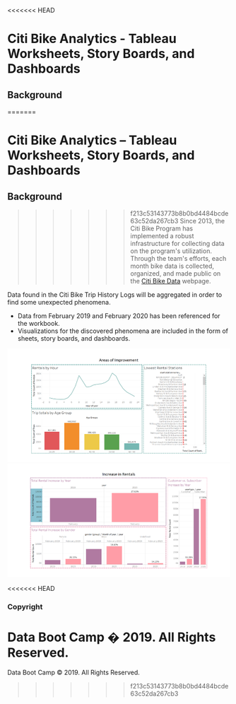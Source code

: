 <<<<<<< HEAD
# Citi Bike Analytics - Tableau Worksheets, Story Boards, and Dashboards

## Background


=======
# Citi Bike Analytics – Tableau Worksheets, Story Boards, and Dashboards

## Background

>>>>>>> f213c53143773b8b0bd4484bcde63c52da267cb3
Since 2013, the Citi Bike Program has implemented a robust infrastructure for collecting data on the program's utilization. Through the team's efforts, each month bike data is collected, organized, and made public on the [Citi Bike Data](https://www.citibikenyc.com/system-data) webpage.

Data found in the Citi Bike Trip History Logs will be aggregated in order to find some unexpected phenomena.

* Data from February 2019 and February 2020 has been referenced for the workbook.
* Visualizations for the discovered phenomena are included in the form of sheets, story boards, and dashboards. 



![Needs Improvement Dashboard](images/improvement.png)
![Increases Dashboard](images/increase.png)



<<<<<<< HEAD
### Copyright

Data Boot Camp � 2019. All Rights Reserved.
=======
Data Boot Camp © 2019. All Rights Reserved.
>>>>>>> f213c53143773b8b0bd4484bcde63c52da267cb3

